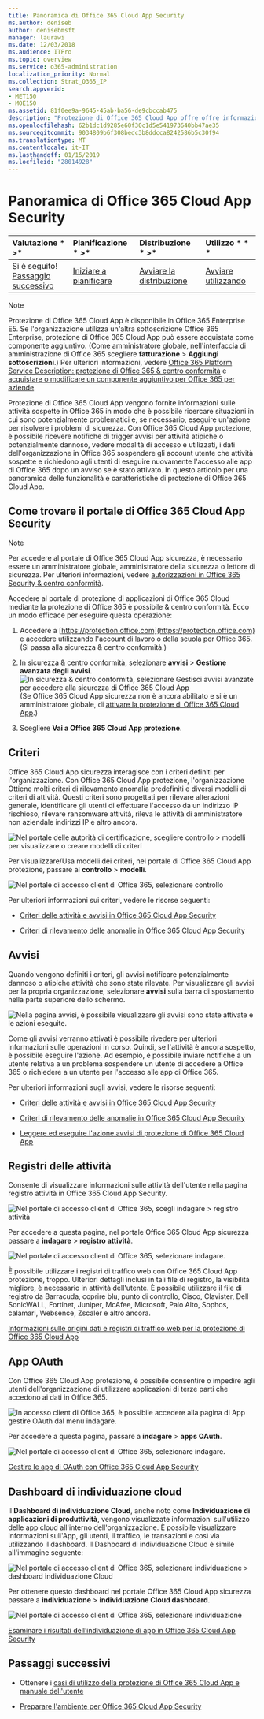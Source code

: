 ```yaml
---
title: Panoramica di Office 365 Cloud App Security
ms.author: deniseb
author: denisebmsft
manager: laurawi
ms.date: 12/03/2018
ms.audience: ITPro
ms.topic: overview
ms.service: o365-administration
localization_priority: Normal
ms.collection: Strat_O365_IP
search.appverid:
- MET150
- MOE150
ms.assetid: 81f0ee9a-9645-45ab-ba56-de9cbccab475
description: "Protezione di Office 365 Cloud App offre offre informazioni sul attività sospette in Office 365 in modo che è possibile ricercare situazioni in cui sono potenzialmente problematici e, se necessario, eseguire un'azione per risolvere i problemi di sicurezza. "
ms.openlocfilehash: 62b1dc1d9285e60f30c1d5e541973640bb47ae35
ms.sourcegitcommit: 9034809b6f308bedc3b8ddcca8242586b5c30f94
ms.translationtype: MT
ms.contentlocale: it-IT
ms.lasthandoff: 01/15/2019
ms.locfileid: "28014928"
---
```

# <a name="overview-of-office-365-cloud-app-security"></a>Panoramica di Office 365 Cloud App Security
  
|Valutazione * *\>**|Pianificazione * *\>**|Distribuzione * *\>**|Utilizzo * * *|
|:-----|:-----|:-----|:-----|
|Si è seguito!  <br/> [Passaggio successivo](get-ready-for-office-365-cas.md) <br/> |[Iniziare a pianificare](get-ready-for-office-365-cas.md) <br/> |[Avviare la distribuzione](turn-on-office-365-cas.md) <br/> |[Avviare utilizzando](utilization-activities-for-ocas.md) <br/> |
   
> [!NOTE]
> Protezione di Office 365 Cloud App è disponibile in Office 365 Enterprise E5. Se l'organizzazione utilizza un'altra sottoscrizione Office 365 Enterprise, protezione di Office 365 Cloud App può essere acquistata come componente aggiuntivo. (Come amministratore globale, nell'interfaccia di amministrazione di Office 365 scegliere **fatturazione** \> **Aggiungi sottoscrizioni**.) Per ulteriori informazioni, vedere [Office 365 Platform Service Description: protezione di Office 365 &amp; centro conformità](https://technet.microsoft.com/en-us/library/dn933793.aspx) e [acquistare o modificare un componente aggiuntivo per Office 365 per aziende](https://support.office.com/article/4e7b57d6-b93b-457d-aecd-0ea58bff07a6). 
  
Protezione di Office 365 Cloud App vengono fornite informazioni sulle attività sospette in Office 365 in modo che è possibile ricercare situazioni in cui sono potenzialmente problematici e, se necessario, eseguire un'azione per risolvere i problemi di sicurezza. Con Office 365 Cloud App protezione, è possibile ricevere notifiche di trigger avvisi per attività atipiche o potenzialmente dannoso, vedere modalità di accesso e utilizzati, i dati dell'organizzazione in Office 365 sospendere gli account utente che attività sospette e richiedono agli utenti di eseguire nuovamente l'accesso alle app di Office 365 dopo un avviso se è stato attivato. In questo articolo per una panoramica delle funzionalità e caratteristiche di protezione di Office 365 Cloud App.
  
    
## <a name="how-to-find-the-office-365-cloud-app-security-portal"></a>Come trovare il portale di Office 365 Cloud App Security

> [!NOTE]
> Per accedere al portale di Office 365 Cloud App sicurezza, è necessario essere un amministratore globale, amministratore della sicurezza o lettore di sicurezza. Per ulteriori informazioni, vedere [autorizzazioni in Office 365 Security &amp; centro conformità](permissions-in-the-security-and-compliance-center.md). 
  
Accedere al portale di protezione di applicazioni di Office 365 Cloud mediante la protezione di Office 365 è possibile &amp; centro conformità. Ecco un modo efficace per eseguire questa operazione:
  
1. Accedere a [https://protection.office.com](https://protection.office.com) e accedere utilizzando l'account di lavoro o della scuola per Office 365. (Si passa alla sicurezza &amp; centro conformità.) 
    
2. In sicurezza &amp; centro conformità, selezionare **avvisi** \> **Gestione avanzata degli avvisi**. <br/>![In sicurezza &amp; centro conformità, selezionare Gestisci avvisi avanzate per accedere alla sicurezza di Office 365 Cloud App](media/958632d4-03e3-4ade-8e22-d5509db6fca7.png)<br/>(Se Office 365 Cloud App sicurezza non è ancora abilitato e si è un amministratore globale, di [attivare la protezione di Office 365 Cloud App](turn-on-office-365-cas.md).)
    
3. Scegliere **Vai a Office 365 Cloud App protezione**. 
    
## <a name="policies"></a>Criteri

Office 365 Cloud App sicurezza interagisce con i criteri definiti per l'organizzazione. Con Office 365 Cloud App protezione, l'organizzazione Ottiene molti criteri di rilevamento anomalia predefiniti e diversi modelli di criteri di attività. Questi criteri sono progettati per rilevare alterazioni generale, identificare gli utenti di effettuare l'accesso da un indirizzo IP rischioso, rilevare ransomware attività, rileva le attività di amministratore non aziendale indirizzi IP e altro ancora.
  
![Nel portale delle autorità di certificazione, scegliere controllo \> modelli per visualizzare o creare modelli di criteri](media/88f615b4-aa8a-480c-b239-323dfcd628e1.png)
  
Per visualizzare/Usa modelli dei criteri, nel portale di Office 365 Cloud App protezione, passare al **controllo** \> **modelli**. 
  
![Nel portale di accesso client di Office 365, selezionare controllo](media/287c2ea9-5172-4697-8e0e-b9ab654105bc.png)
  
Per ulteriori informazioni sui criteri, vedere le risorse seguenti:
  
- [Criteri delle attività e avvisi in Office 365 Cloud App Security](activity-policies-and-alerts.md)
    
- [Criteri di rilevamento delle anomalie in Office 365 Cloud App Security](anomaly-detection-policies-in-ocas.md)
    
## <a name="alerts"></a>Avvisi

Quando vengono definiti i criteri, gli avvisi notificare potenzialmente dannoso o atipiche attività che sono state rilevate. Per visualizzare gli avvisi per la propria organizzazione, selezionare **avvisi** sulla barra di spostamento nella parte superiore dello schermo. 
  
![Nella pagina avvisi, è possibile visualizzare gli avvisi sono state attivate e le azioni eseguite.](media/3b53d4c9-4b13-435d-8547-8c0f9ae6b914.png)
  
Come gli avvisi verranno attivati è possibile rivedere per ulteriori informazioni sulle operazioni in corso. Quindi, se l'attività è ancora sospetto, è possibile eseguire l'azione. Ad esempio, è possibile inviare notifiche a un utente relativa a un problema sospendere un utente di accedere a Office 365 o richiedere a un utente per l'accesso alle app di Office 365.
  
Per ulteriori informazioni sugli avvisi, vedere le risorse seguenti:
  
- [Criteri delle attività e avvisi in Office 365 Cloud App Security](activity-policies-and-alerts.md)
    
- [Criteri di rilevamento delle anomalie in Office 365 Cloud App Security](anomaly-detection-policies-in-ocas.md)
    
- [Leggere ed eseguire l'azione avvisi di protezione di Office 365 Cloud App](review-office-365-cas-alerts.md)
    
## <a name="activity-logs"></a>Registri delle attività

Consente di visualizzare informazioni sulle attività dell'utente nella pagina registro attività in Office 365 Cloud App Security.
  
![Nel portale di accesso client di Office 365, scegli indagare \> registro attività](media/ec19e77d-4e11-49fc-ab7c-0e8b0c29c93c.png)
  
Per accedere a questa pagina, nel portale Office 365 Cloud App sicurezza passare a **indagare** \> **registro attività**. 
  
![Nel portale di accesso client di Office 365, selezionare indagare.](media/8c7b87c9-71a6-4952-adb2-185e941ffe9a.png)
  
È possibile utilizzare i registri di traffico web con Office 365 Cloud App protezione, troppo. Ulteriori dettagli inclusi in tali file di registro, la visibilità migliore, è necessario in attività dell'utente. È possibile utilizzare il file di registro da Barracuda, coprire blu, punto di controllo, Cisco, Clavister, Dell SonicWALL, Fortinet, Juniper, McAfee, Microsoft, Palo Alto, Sophos, calamari, Websence, Zscaler e altro ancora.
  
[Informazioni sulle origini dati e registri di traffico web per la protezione di Office 365 Cloud App](web-traffic-logs-and-data-sources-for-ocas.md)
  
## <a name="oauth-apps"></a>App OAuth

Con Office 365 Cloud App protezione, è possibile consentire o impedire agli utenti dell'organizzazione di utilizzare applicazioni di terze parti che accedono ai dati in Office 365.
  
![In accesso client di Office 365, è possibile accedere alla pagina di App gestire OAuth dal menu indagare.](media/78272cda-986f-4b3b-bbbe-8c236c74f5d3.png)
  
Per accedere a questa pagina, passare a **indagare** \> **apps OAuth**. 
  
![Nel portale di accesso client di Office 365, selezionare indagare.](media/8c7b87c9-71a6-4952-adb2-185e941ffe9a.png)
  
[Gestire le app di OAuth con Office 365 Cloud App Security](manage-app-permissions-in-ocas.md)
  
## <a name="cloud-discovery-dashboard"></a>Dashboard di individuazione cloud

Il **Dashboard di individuazione Cloud**, anche noto come **Individuazione di applicazioni di produttività**, vengono visualizzate informazioni sull'utilizzo delle app cloud all'interno dell'organizzazione. È possibile visualizzare informazioni sull'App, gli utenti, il traffico, le transazioni e così via utilizzando il dashboard. Il Dashboard di individuazione Cloud è simile all'immagine seguente: 
  
![Nel portale di accesso client di Office 365, selezionare individuazione \> dashboard individuazione Cloud](media/61269290-fd82-4d4b-8045-aea1ebc82287.png)
  
Per ottenere questo dashboard nel portale Office 365 Cloud App sicurezza passare a **individuazione** \> **individuazione Cloud dashboard**. 
  
![Nel portale di accesso client di Office 365, selezionare individuazione](media/73b5299f-94b5-49dd-a00f-154d188eb2c5.png)
  
[Esaminare i risultati dell’individuazione di app in Office 365 Cloud App Security](review-app-discovery-findings-in-ocas.md)
  
## <a name="next-steps"></a>Passaggi successivi

- Ottenere i [casi di utilizzo della protezione di Office 365 Cloud App e manuale dell'utente](https://aka.ms/O365CASGuide)
    
- [Preparare l'ambiente per Office 365 Cloud App Security](get-ready-for-office-365-cas.md)
    

